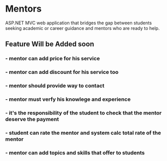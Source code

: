 # Mentors
ASP.NET MVC web application that bridges the gap between students seeking academic or career guidance and mentors who are ready to help.

## Feature Will be Added soon
### - mentor can add price for his service
### - mentor can add discount for his service too
### - mentor should provide way to contact
### - mentor must verfy his knowlege and experience
### - it's the responsibility of the student to check that the mentor deserve the payment
### - student can rate the mentor and system calc total rate of the mentor
### - mentor can add topics and skills that offer to students
